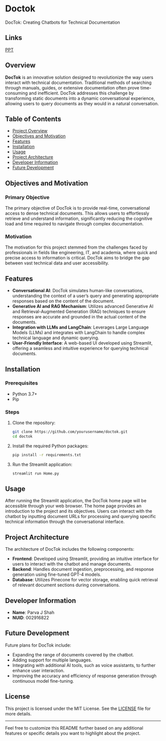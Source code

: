 # Doctok
DocTok: Creating Chatbots for Technical Documentation


## Links
[PPT](https://gamma.app/docs/DocTok-Technical-Documentation-Chatbot-e6btwbtaz9bespi)



## Overview

**DocTok** is an innovative solution designed to revolutionize the way users interact with technical documentation. Traditional methods of searching through manuals, guides, or extensive documentation often prove time-consuming and inefficient. DocTok addresses this challenge by transforming static documents into a dynamic conversational experience, allowing users to query documents as they would in a natural conversation.

## Table of Contents

- [Project Overview](#overview)
- [Objectives and Motivation](#objectives-and-motivation)
- [Features](#features)
- [Installation](#installation)
- [Usage](#usage)
- [Project Architecture](#project-architecture)
- [Developer Information](#developer-information)
- [Future Development](#future-development)

## Objectives and Motivation

### Primary Objective

The primary objective of DocTok is to provide real-time, conversational access to dense technical documents. This allows users to effortlessly retrieve and understand information, significantly reducing the cognitive load and time required to navigate through complex documentation.

### Motivation

The motivation for this project stemmed from the challenges faced by professionals in fields like engineering, IT, and academia, where quick and precise access to information is critical. DocTok aims to bridge the gap between vast technical data and user accessibility.

## Features

- **Conversational AI**: DocTok simulates human-like conversations, understanding the context of a user’s query and generating appropriate responses based on the content of the document.
- **Generative AI and RAG Mechanism**: Utilizes advanced Generative AI and Retrieval-Augmented Generation (RAG) techniques to ensure responses are accurate and grounded in the actual content of the documents.
- **Integration with LLMs and LangChain**: Leverages Large Language Models (LLMs) and integrates with LangChain to handle complex technical language and dynamic querying.
- **User-Friendly Interface**: A web-based UI developed using Streamlit, offering a seamless and intuitive experience for querying technical documents.

## Installation

### Prerequisites

- Python 3.7+
- Pip

### Steps

1. Clone the repository:
   ```bash
   git clone https://github.com/yourusername/doctok.git
   cd doctok
   ```

2. Install the required Python packages:
   ```bash
   pip install -r requirements.txt
   ```

3. Run the Streamlit application:
   ```bash
   streamlit run Home.py
   ```

## Usage

After running the Streamlit application, the DocTok home page will be accessible through your web browser. The home page provides an introduction to the project and its objectives. Users can interact with the chatbot by inputting document URLs for processing and querying specific technical information through the conversational interface.

## Project Architecture

The architecture of DocTok includes the following components:

- **Frontend**: Developed using Streamlit, providing an intuitive interface for users to interact with the chatbot and manage documents.
- **Backend**: Handles document ingestion, preprocessing, and response generation using fine-tuned GPT-4 models.
- **Database**: Utilizes Pinecone for vector storage, enabling quick retrieval of relevant document sections during conversations.

## Developer Information

- **Name**: Parva J Shah
- **NUID**: 002916822

## Future Development

Future plans for DocTok include:

- Expanding the range of documents covered by the chatbot.
- Adding support for multiple languages.
- Integrating with additional AI tools, such as voice assistants, to further enhance user interaction.
- Improving the accuracy and efficiency of response generation through continuous model fine-tuning.

## License

This project is licensed under the MIT License. See the [LICENSE](LICENSE) file for more details.

---

Feel free to customize this README further based on any additional features or specific details you want to highlight about the project.